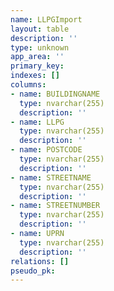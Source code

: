 ```yaml
---
name: LLPGImport
layout: table
description: ''
type: unknown
app_area: ''
primary_key: 
indexes: []
columns:
- name: BUILDINGNAME
  type: nvarchar(255)
  description: ''
- name: LLPG
  type: nvarchar(255)
  description: ''
- name: POSTCODE
  type: nvarchar(255)
  description: ''
- name: STREETNAME
  type: nvarchar(255)
  description: ''
- name: STREETNUMBER
  type: nvarchar(255)
  description: ''
- name: UPRN
  type: nvarchar(255)
  description: ''
relations: []
pseudo_pk: 
---
```


